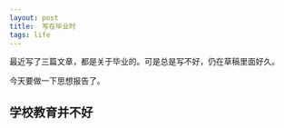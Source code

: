 ```yaml
---
layout: post
title:  写在毕业时
tags: life
---
```


最近写了三篇文章，都是关于毕业的。可是总是写不好，仍在草稿里面好久。

今天要做一下思想报告了。

## 学校教育并不好
